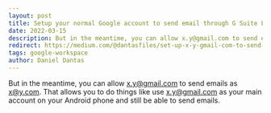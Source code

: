 ```yaml
---
layout: post
title: Setup your normal Google account to send email through G Suite Legacy temporarily
date: 2022-03-15
description: But in the meantime, you can allow x.y@gmail.com to send emails as x@y.com. That allows you to do things like use x.y@gmail.com as your main account on your Android phone and still be able to send emails.
redirect: https://medium.com/@dantasfiles/set-up-x-y-gmail-com-to-send-email-as-x-y-com-temporarily-128f9406baa9
tags: google-workspace
author: Daniel Dantas
---
```


But in the meantime, you can allow x.y@gmail.com to send emails as x@y.com. That allows you to do things like use x.y@gmail.com as your main account on your Android phone and still be able to send emails.


